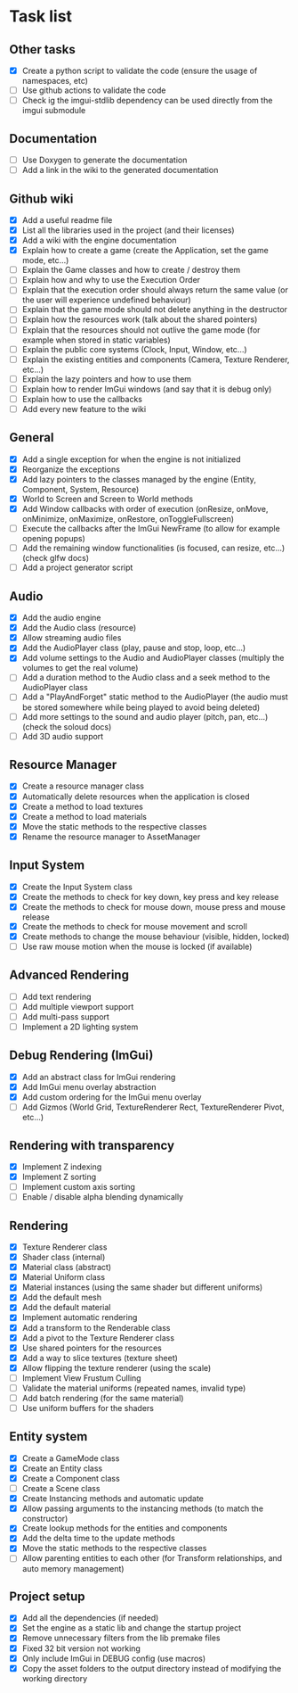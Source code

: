 # Task list

## Other tasks

- [X] Create a python script to validate the code (ensure the usage of namespaces, etc)
- [ ] Use github actions to validate the code
- [ ] Check ig the imgui-stdlib dependency can be used directly from the imgui submodule

## Documentation

- [ ] Use Doxygen to generate the documentation
- [ ] Add a link in the wiki to the generated documentation

## Github wiki

- [X] Add a useful readme file
- [X] List all the libraries used in the project (and their licenses)
- [X] Add a wiki with the engine documentation
- [X] Explain how to create a game (create the Application, set the game mode, etc...)
- [ ] Explain the Game classes and how to create / destroy them
- [ ] Explain how and why to use the Execution Order
- [ ] Explain that the execution order should always return the same value (or the user will experience undefined behaviour)
- [ ] Explain that the game mode should not delete anything in the destructor
- [ ] Explain how the resources work (talk about the shared pointers)
- [ ] Explain that the resources should not outlive the game mode (for example when stored in static variables)
- [ ] Explain the public core systems (Clock, Input, Window, etc...)
- [ ] Explain the existing entities and components (Camera, Texture Renderer, etc...)
- [ ] Explain the lazy pointers and how to use them
- [ ] Explain how to render ImGui windows (and say that it is debug only)
- [ ] Explain how to use the callbacks
- [ ] Add every new feature to the wiki

## General

- [X] Add a single exception for when the engine is not initialized
- [X] Reorganize the exceptions
- [X] Add lazy pointers to the classes managed by the engine (Entity, Component, System, Resource)
- [X] World to Screen and Screen to World methods
- [X] Add Window callbacks with order of execution (onResize, onMove, onMinimize, onMaximize, onRestore, onToggleFullscreen)
- [ ] Execute the callbacks after the ImGui NewFrame (to allow for example opening popups)
- [ ] Add the remaining window functionalities (is focused, can resize, etc...) (check glfw docs)
- [ ] Add a project generator script

## Audio

- [X] Add the audio engine
- [X] Add the Audio class (resource)
- [X] Allow streaming audio files
- [X] Add the AudioPlayer class (play, pause and stop, loop, etc...)
- [X] Add volume settings to the Audio and AudioPlayer classes (multiply the volumes to get the real volume)
- [ ] Add a duration method to the Audio class and a seek method to the AudioPlayer class
- [ ] Add a "PlayAndForget" static method to the AudioPlayer (the audio must be stored somewhere while being played to avoid being deleted)
- [ ] Add more settings to the sound and audio player (pitch, pan, etc...) (check the soloud docs)
- [ ] Add 3D audio support

## Resource Manager

- [X] Create a resource manager class
- [X] Automatically delete resources when the application is closed
- [X] Create a method to load textures
- [X] Create a method to load materials
- [X] Move the static methods to the respective classes
- [X] Rename the resource manager to AssetManager

## Input System

- [X] Create the Input System class
- [X] Create the methods to check for key down, key press and key release
- [X] Create the methods to check for mouse down, mouse press and mouse release
- [X] Create the methods to check for mouse movement and scroll
- [X] Create methods to change the mouse behaviour (visible, hidden, locked)
- [ ] Use raw mouse motion when the mouse is locked (if available)

## Advanced Rendering

- [ ] Add text rendering
- [ ] Add multiple viewport support
- [ ] Add multi-pass support
- [ ] Implement a 2D lighting system

## Debug Rendering (ImGui)

- [X] Add an abstract class for ImGui rendering
- [X] Add ImGui menu overlay abstraction
- [X] Add custom ordering for the ImGui menu overlay
- [ ] Add Gizmos (World Grid, TextureRenderer Rect, TextureRenderer Pivot, etc...)

## Rendering with transparency
- [X] Implement Z indexing
- [X] Implement Z sorting
- [ ] Implement custom axis sorting
- [ ] Enable / disable alpha blending dynamically

## Rendering

- [X] Texture Renderer class
- [X] Shader class (internal)
- [X] Material class (abstract)
- [X] Material Uniform class
- [X] Material instances (using the same shader but different uniforms)
- [X] Add the default mesh
- [X] Add the default material
- [X] Implement automatic rendering
- [X] Add a transform to the Renderable class
- [X] Add a pivot to the Texture Renderer class
- [X] Use shared pointers for the resources
- [X] Add a way to slice textures (texture sheet)
- [X] Allow flipping the texture renderer (using the scale)
- [ ] Implement View Frustum Culling
- [ ] Validate the material uniforms (repeated names, invalid type)
- [ ] Add batch rendering (for the same material)
- [ ] Use uniform buffers for the shaders

## Entity system

- [X] Create a GameMode class
- [X] Create an Entity class
- [X] Create a Component class
- [ ] Create a Scene class
- [X] Create Instancing methods and automatic update
- [X] Allow passing arguments to the instancing methods (to match the constructor)
- [X] Create lookup methods for the entities and components
- [X] Add the delta time to the update methods
- [X] Move the static methods to the respective classes
- [ ] Allow parenting entities to each other (for Transform relationships, and auto memory management)

## Project setup

- [X] Add all the dependencies (if needed)
- [X] Set the engine as a static lib and change the startup project
- [X] Remove unnecessary filters from the lib premake files
- [X] Fixed 32 bit version not working
- [X] Only include ImGui in DEBUG config (use macros)
- [X] Copy the asset folders to the output directory instead of modifying the working directory
